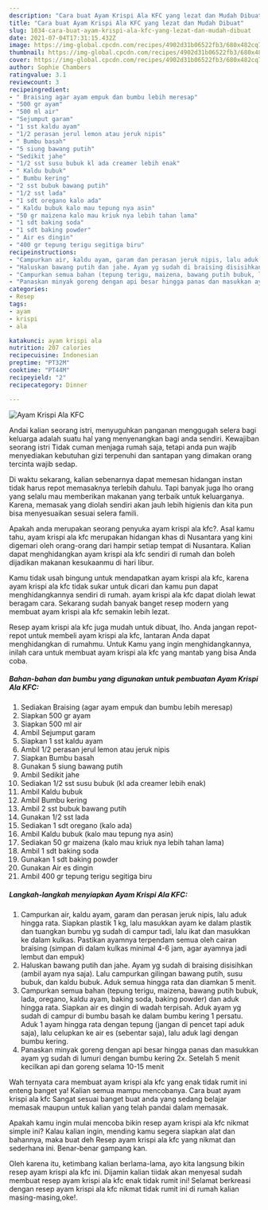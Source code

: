 ```yaml
---
description: "Cara buat Ayam Krispi Ala KFC yang lezat dan Mudah Dibuat"
title: "Cara buat Ayam Krispi Ala KFC yang lezat dan Mudah Dibuat"
slug: 1034-cara-buat-ayam-krispi-ala-kfc-yang-lezat-dan-mudah-dibuat
date: 2021-07-04T17:31:15.432Z
image: https://img-global.cpcdn.com/recipes/4902d31b06522fb3/680x482cq70/ayam-krispi-ala-kfc-foto-resep-utama.jpg
thumbnail: https://img-global.cpcdn.com/recipes/4902d31b06522fb3/680x482cq70/ayam-krispi-ala-kfc-foto-resep-utama.jpg
cover: https://img-global.cpcdn.com/recipes/4902d31b06522fb3/680x482cq70/ayam-krispi-ala-kfc-foto-resep-utama.jpg
author: Sophie Chambers
ratingvalue: 3.1
reviewcount: 3
recipeingredient:
- " Braising agar ayam empuk dan bumbu lebih meresap"
- "500 gr ayam"
- "500 ml air"
- "Sejumput garam"
- "1 sst kaldu ayam"
- "1/2 perasan jerul lemon atau jeruk nipis"
- " Bumbu basah"
- "5 siung bawang putih"
- "Sedikit jahe"
- "1/2 sst susu bubuk kl ada creamer lebih enak"
- " Kaldu bubuk"
- " Bumbu kering"
- "2 sst bubuk bawang putih"
- "1/2 sst lada"
- "1 sdt oregano kalo ada"
- " Kaldu bubuk kalo mau tepung nya asin"
- "50 gr maizena kalo mau kriuk nya lebih tahan lama"
- "1 sdt baking soda"
- "1 sdt baking powder"
- " Air es dingin"
- "400 gr tepung terigu segitiga biru"
recipeinstructions:
- "Campurkan air, kaldu ayam, garam dan perasan jeruk nipis, lalu aduk hingga rata. Siapkan plastik 1 kg, lalu masukkan ayam ke dalam plastik dan tuangkan bumbu yg sudah di campur tadi, lalu ikat dan masukkan ke dalam kulkas. Pastikan ayamnya terpendam semua oleh cairan braising (simpan di dalam kulkas minimal 4-6 jam, agar ayamnya jadi lembut dan empuk)"
- "Haluskan bawang putih dan jahe. Ayam yg sudah di braising disisihkan (ambil ayam nya saja). Lalu campurkan gilingan bawang putih, susu bubuk, dan kaldu bubuk. Aduk semua hingga rata dan diamkan 5 menit."
- "Campurkan semua bahan (tepung terigu, maizena, bawang putih bubuk, lada, oregano, kaldu ayam, baking soda, baking powder) dan aduk hingga rata. Siapkan air es dingin di wadah terpisah. Aduk ayam yg sudah di campur di bumbu basah ke dalam bumbu kering 1 persatu. Aduk 1 ayam hingga rata dengan tepung (jangan di pencet tapi aduk saja), lalu celupkan ke air es (sebentar saja), lalu aduk lagi dengan bumbu kering."
- "Panaskan minyak goreng dengan api besar hingga panas dan masukkan ayam yg sudah di lumuri dengan bumbu kering 2x. Setelah 5 menit kecilkan api dan goreng selama 10-15 menit"
categories:
- Resep
tags:
- ayam
- krispi
- ala

katakunci: ayam krispi ala 
nutrition: 207 calories
recipecuisine: Indonesian
preptime: "PT32M"
cooktime: "PT44M"
recipeyield: "2"
recipecategory: Dinner

---
```



![Ayam Krispi Ala KFC](https://img-global.cpcdn.com/recipes/4902d31b06522fb3/680x482cq70/ayam-krispi-ala-kfc-foto-resep-utama.jpg)

Andai kalian seorang istri, menyuguhkan panganan menggugah selera bagi keluarga adalah suatu hal yang menyenangkan bagi anda sendiri. Kewajiban seorang istri Tidak cuman menjaga rumah saja, tetapi anda pun wajib menyediakan kebutuhan gizi terpenuhi dan santapan yang dimakan orang tercinta wajib sedap.

Di waktu  sekarang, kalian sebenarnya dapat memesan hidangan instan tidak harus repot memasaknya terlebih dahulu. Tapi banyak juga lho orang yang selalu mau memberikan makanan yang terbaik untuk keluarganya. Karena, memasak yang diolah sendiri akan jauh lebih higienis dan kita pun bisa menyesuaikan sesuai selera famili. 



Apakah anda merupakan seorang penyuka ayam krispi ala kfc?. Asal kamu tahu, ayam krispi ala kfc merupakan hidangan khas di Nusantara yang kini digemari oleh orang-orang dari hampir setiap tempat di Nusantara. Kalian dapat menghidangkan ayam krispi ala kfc sendiri di rumah dan boleh dijadikan makanan kesukaanmu di hari libur.

Kamu tidak usah bingung untuk mendapatkan ayam krispi ala kfc, karena ayam krispi ala kfc tidak sukar untuk dicari dan kamu pun dapat menghidangkannya sendiri di rumah. ayam krispi ala kfc dapat diolah lewat beragam cara. Sekarang sudah banyak banget resep modern yang membuat ayam krispi ala kfc semakin lebih lezat.

Resep ayam krispi ala kfc juga mudah untuk dibuat, lho. Anda jangan repot-repot untuk membeli ayam krispi ala kfc, lantaran Anda dapat menghidangkan di rumahmu. Untuk Kamu yang ingin menghidangkannya, inilah cara untuk membuat ayam krispi ala kfc yang mantab yang bisa Anda coba.

<!--inarticleads1-->

##### Bahan-bahan dan bumbu yang digunakan untuk pembuatan Ayam Krispi Ala KFC:

1. Sediakan  Braising (agar ayam empuk dan bumbu lebih meresap)
1. Siapkan 500 gr ayam
1. Siapkan 500 ml air
1. Ambil Sejumput garam
1. Siapkan 1 sst kaldu ayam
1. Ambil 1/2 perasan jerul lemon atau jeruk nipis
1. Siapkan  Bumbu basah
1. Gunakan 5 siung bawang putih
1. Ambil Sedikit jahe
1. Sediakan 1/2 sst susu bubuk (kl ada creamer lebih enak)
1. Ambil  Kaldu bubuk
1. Ambil  Bumbu kering
1. Ambil 2 sst bubuk bawang putih
1. Gunakan 1/2 sst lada
1. Sediakan 1 sdt oregano (kalo ada)
1. Ambil  Kaldu bubuk (kalo mau tepung nya asin)
1. Sediakan 50 gr maizena (kalo mau kriuk nya lebih tahan lama)
1. Ambil 1 sdt baking soda
1. Gunakan 1 sdt baking powder
1. Gunakan  Air es dingin
1. Ambil 400 gr tepung terigu segitiga biru




<!--inarticleads2-->

##### Langkah-langkah menyiapkan Ayam Krispi Ala KFC:

1. Campurkan air, kaldu ayam, garam dan perasan jeruk nipis, lalu aduk hingga rata. Siapkan plastik 1 kg, lalu masukkan ayam ke dalam plastik dan tuangkan bumbu yg sudah di campur tadi, lalu ikat dan masukkan ke dalam kulkas. Pastikan ayamnya terpendam semua oleh cairan braising (simpan di dalam kulkas minimal 4-6 jam, agar ayamnya jadi lembut dan empuk)
1. Haluskan bawang putih dan jahe. Ayam yg sudah di braising disisihkan (ambil ayam nya saja). Lalu campurkan gilingan bawang putih, susu bubuk, dan kaldu bubuk. Aduk semua hingga rata dan diamkan 5 menit.
1. Campurkan semua bahan (tepung terigu, maizena, bawang putih bubuk, lada, oregano, kaldu ayam, baking soda, baking powder) dan aduk hingga rata. Siapkan air es dingin di wadah terpisah. Aduk ayam yg sudah di campur di bumbu basah ke dalam bumbu kering 1 persatu. Aduk 1 ayam hingga rata dengan tepung (jangan di pencet tapi aduk saja), lalu celupkan ke air es (sebentar saja), lalu aduk lagi dengan bumbu kering.
1. Panaskan minyak goreng dengan api besar hingga panas dan masukkan ayam yg sudah di lumuri dengan bumbu kering 2x. Setelah 5 menit kecilkan api dan goreng selama 10-15 menit




Wah ternyata cara membuat ayam krispi ala kfc yang enak tidak rumit ini enteng banget ya! Kalian semua mampu mencobanya. Cara buat ayam krispi ala kfc Sangat sesuai banget buat anda yang sedang belajar memasak maupun untuk kalian yang telah pandai dalam memasak.

Apakah kamu ingin mulai mencoba bikin resep ayam krispi ala kfc nikmat simple ini? Kalau kalian ingin, mending kamu segera siapkan alat dan bahannya, maka buat deh Resep ayam krispi ala kfc yang nikmat dan sederhana ini. Benar-benar gampang kan. 

Oleh karena itu, ketimbang kalian berlama-lama, ayo kita langsung bikin resep ayam krispi ala kfc ini. Dijamin kalian tiidak akan menyesal sudah membuat resep ayam krispi ala kfc enak tidak rumit ini! Selamat berkreasi dengan resep ayam krispi ala kfc nikmat tidak rumit ini di rumah kalian masing-masing,oke!.

